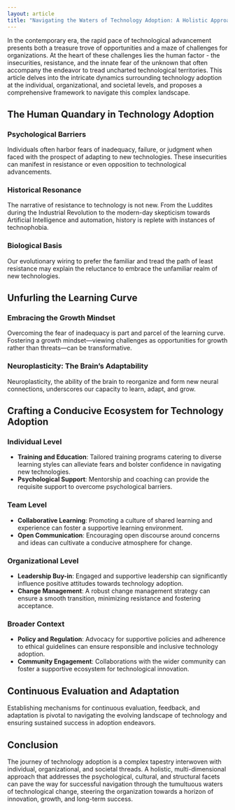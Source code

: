 ```yaml
---
layout: article
title: "Navigating the Waters of Technology Adoption: A Holistic Approach"
---
```


In the contemporary era, the rapid pace of technological advancement presents both a treasure trove of opportunities and a maze of challenges for organizations. At the heart of these challenges lies the human factor - the insecurities, resistance, and the innate fear of the unknown that often accompany the endeavor to tread uncharted technological territories. This article delves into the intricate dynamics surrounding technology adoption at the individual, organizational, and societal levels, and proposes a comprehensive framework to navigate this complex landscape.

## The Human Quandary in Technology Adoption

### Psychological Barriers

Individuals often harbor fears of inadequacy, failure, or judgment when faced with the prospect of adapting to new technologies. These insecurities can manifest in resistance or even opposition to technological advancements.

### Historical Resonance

The narrative of resistance to technology is not new. From the Luddites during the Industrial Revolution to the modern-day skepticism towards Artificial Intelligence and automation, history is replete with instances of technophobia.

### Biological Basis

Our evolutionary wiring to prefer the familiar and tread the path of least resistance may explain the reluctance to embrace the unfamiliar realm of new technologies.

## Unfurling the Learning Curve

### Embracing the Growth Mindset

Overcoming the fear of inadequacy is part and parcel of the learning curve. Fostering a growth mindset—viewing challenges as opportunities for growth rather than threats—can be transformative.

### Neuroplasticity: The Brain’s Adaptability

Neuroplasticity, the ability of the brain to reorganize and form new neural connections, underscores our capacity to learn, adapt, and grow.

## Crafting a Conducive Ecosystem for Technology Adoption

### Individual Level

- **Training and Education**: Tailored training programs catering to diverse learning styles can alleviate fears and bolster confidence in navigating new technologies.
- **Psychological Support**: Mentorship and coaching can provide the requisite support to overcome psychological barriers.

### Team Level

- **Collaborative Learning**: Promoting a culture of shared learning and experience can foster a supportive learning environment.
- **Open Communication**: Encouraging open discourse around concerns and ideas can cultivate a conducive atmosphere for change.

### Organizational Level

- **Leadership Buy-in**: Engaged and supportive leadership can significantly influence positive attitudes towards technology adoption.
- **Change Management**: A robust change management strategy can ensure a smooth transition, minimizing resistance and fostering acceptance.

### Broader Context

- **Policy and Regulation**: Advocacy for supportive policies and adherence to ethical guidelines can ensure responsible and inclusive technology adoption.
- **Community Engagement**: Collaborations with the wider community can foster a supportive ecosystem for technological innovation.

## Continuous Evaluation and Adaptation

Establishing mechanisms for continuous evaluation, feedback, and adaptation is pivotal to navigating the evolving landscape of technology and ensuring sustained success in adoption endeavors.

## Conclusion

The journey of technology adoption is a complex tapestry interwoven with individual, organizational, and societal threads. A holistic, multi-dimensional approach that addresses the psychological, cultural, and structural facets can pave the way for successful navigation through the tumultuous waters of technological change, steering the organization towards a horizon of innovation, growth, and long-term success.
